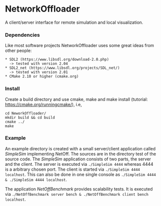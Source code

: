 # NetworkOffloader
A client/server interface for remote simulation and local visualization.  

### Dependencies

Like most software projects NetworkOffloader uses some great ideas from other people:

    * SDL2 (https://www.libsdl.org/download-2.0.php) 
      -> tested with version 2.04
    * SDL2_net (https://www.libsdl.org/projects/SDL_net/)
      -> tested with version 2.01
    * CMake 2.10 or higher (cmake.org)
      
### Install
  
  Create a build directory and use cmake, make and make install (tutorial: https://cmake.org/runningcmake/), i.e, 
  ```
  cd NeworkOffloader/
  mkdir build && cd build
  cmake ../
  make
  ```  

### Example
  
  An example directory is created with a small server/client application called *SimpleSim* implementing NetOff. The sources are in the directory test of the source code. The *SimpleSim* application consists of two parts, the server and the client. The server is executed via `./SimpleSim 4444` whereas 4444 is a arbitrary chosen port. The client is started via `./SimpleSim 4444 localhost`.
This can also be done in one single console as `./SimpleSim 4444 & ./SimpleSim 4444 localhost`.

The application *NetOffBenchmark* provides scalability tests. It is executed via `./NetOffBenchmark server bench & ./NetOffBenchmark client bench localhost`.
